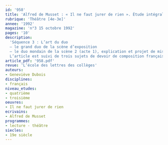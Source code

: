 ```yaml
---
id: '958'
title: 'Alfred de Musset : « Il ne faut jurer de rien ». Étude intégrale  (3/3)'
rubrique: 'Théâtre [4e-3e]'
annee: '1992'
magazine: 'n°3 15 octobre 1992'
pages: '10'
description: 
  'Séquence 3 : L’art du duo
  – le grand duo de la scène d’exposition
  – le duo mondain de la scène 2 (acte 1), explication et projet de mise en scène
  L’article est suivi de trois sujets de devoir de composition française.'
article_pdf: '958.pdf'
revue: 'L’école des lettres des collèges'
auteurs:
- Geneviève Dubois
disciplines:
- français
niveau_etudes:
- quatrième
- troisième
oeuvres:
- Il ne faut jurer de rien
ecrivains:
- Alfred de Musset
programmes:
- lecture - théâtre
siecles:
- 19e siècle
---
```

